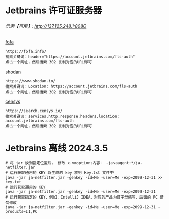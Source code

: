 # Jetbrains 许可证服务器
###### 示例【可用】：http://137.125.248.1:8080
[fofa](https://fofa.info/result?qbase64=aGVhZGVyPSJodHRwczovL2FjY291bnQuamV0YnJhaW5zLmNvbS9mbHMtYXV0aCI%3D)
```text
https://fofa.info/
搜索关键词：header="https://account.jetbrains.com/fls-auth"
点击一个网址，然后搜索 302 复制对应的URL即可
```
[shodan](https://www.shodan.io/search?query=Location%3A+https%3A%2F%2Faccount.jetbrains.com%2Ffls-auth)
```text
https://www.shodan.io/
搜索关键词：Location: https://account.jetbrains.com/fls-auth
点击一个网址，然后搜索 302 复制对应的URL即可
```
[censys](https://search.censys.io/search?resource=hosts&sort=RELEVANCE&per_page=25&virtual_hosts=EXCLUDE&q=services.http.response.headers.location%3A+account.jetbrains.com%2Ffls-auth)
```text
https://search.censys.io/
搜索关键词：services.http.response.headers.location: account.jetbrains.com/fls-auth
点击一个网址，然后搜索 302 复制对应的URL即可
```

# Jetbrains 离线 2024.3.5
```shell
# 将 jar 放到指定位置后， 修改 x.vmoptions内容： -javaagent:*/ja-netfilter.jar
# 运行获取通用的 KEY 将生成的 key 放到 key.txt 文件中
java -jar ja-netfilter.jar -genkey -id=Me -user=Me -exp=2099-12-31 >> key.txt
# 运行获取通用的 KEY
java -jar ja-netfilter.jar -genkey -id=Me -user=Me -exp=2099-12-31
# 运行获取指定的 KEY，例如：IntelliJ IDEA，对应的产品为首字母缩写，后面的 PC 请勿修改
java -jar ja-netfilter.jar -genkey -id=Me -user=Me -exp=2099-12-31 -products=II,PC
```
